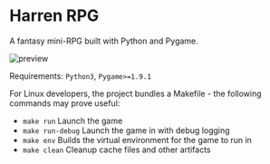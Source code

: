 Harren RPG
==========

A fantasy mini-RPG built with Python and Pygame.

![preview](https://raw.github.com/induane/harren_rpg/master/screenshot.png)


Requirements: ``Python3``, ``Pygame>=1.9.1``

For Linux developers, the project bundles a Makefile - the following commands
may prove useful:

- ``make run`` Launch the game
- ``make run-debug`` Launch the game in with debug logging
- ``make env`` Builds the virtual environment for the game to run in
- ``make clean`` Cleanup cache files and other artifacts
